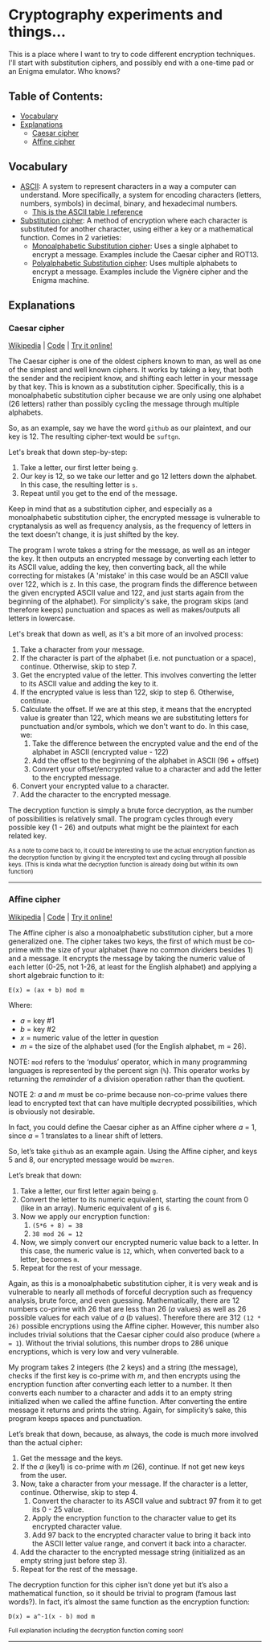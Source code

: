 # Cryptography experiments and things...
This is a place where I want to try to code different encryption techniques. I'll start with substitution ciphers, and possibly end with a one-time pad or an Enigma emulator. Who knows?

## Table of Contents:
- [Vocabulary][1]
- [Explanations][2]
	 - [Caesar cipher][3]
	 - [Affine cipher][4]

## Vocabulary
- [ASCII][5]: A system to represent characters in a way a computer can understand. More specifically, a system for encoding characters (letters, numbers, symbols) in decimal, binary, and hexadecimal numbers.
	- [This is the ASCII table I reference][6]
- [Substitution cipher][7]: A method of encryption where each character is substituted for another character, using either a key or a mathematical function. Comes in 2 varieties:
	- [Monoalphabetic Substitution cipher][8]: Uses a single alphabet to encrypt a message. Examples include the Caesar cipher and ROT13. 
	- [Polyalphabetic Substitution cipher][9]: Uses multiple alphabets to encrypt a message. Examples include the Vignère cipher and the Enigma machine.

## Explanations

### Caesar cipher
[Wikipedia][10] | 
[Code][11] |
[Try it online!][12]

The Caesar cipher is one of the oldest ciphers known to man, as well as one of the simplest and well known ciphers. It works by taking a key, that both the sender and the recipient know, and shifting each letter in your message by that key. This is known as a substitution cipher. Specifically, this is a monoalphabetic substitution cipher because we are only using one alphabet (26 letters) rather than possibly cycling the message through multiple alphabets.

So, as an example, say we have the word `github` as our plaintext, and our key is 12. The resulting cipher-text would be `suftgn`.

Let's break that down step-by-step:
  1. Take a letter, our first letter being `g`.
  2. Our key is 12, so we take our letter and go 12 letters down the alphabet. In this case, the resulting letter is `s`.
  3. Repeat until you get to the end of the message.

Keep in mind that as a substitution cipher, and especially as a monoalphabetic substitution cipher, the encrypted message is vulnerable to cryptanalysis as well as frequency analysis, as the frequency of letters in the text doesn't change, it is just shifted by the key.

The program I wrote takes a string for the message, as well as an integer the key. It then outputs an encrypted message by converting each letter to its ASCII value, adding the key, then converting back, all the while correcting for mistakes (A 'mistake' in this case would be an ASCII value over 122, which is z. In this case, the program finds the difference between the given encrypted ASCII value and 122, and just starts again from the beginning of the alphabet). For simplicity's sake, the program skips (and therefore keeps) punctuation and spaces as well as makes/outputs all letters in lowercase.

Let's break that down as well, as it's a bit more of an involved process:

  1. Take a character from your message.
  2. If the character is part of the alphabet (i.e. not punctuation or a space), continue. Otherwise, skip to step 7.
  3. Get the encrypted value of the letter. This involves converting the letter to its ASCII value and adding the key to it.
  4. If the encrypted value is less than 122, skip to step 6. Otherwise, continue.
  5. Calculate the offset. If we are at this step, it means that the encrypted value is greater than 122, which means we are substituting letters for punctuation and/or symbols, which we don't want to do. In this case, we:
	  1. Take the difference between the encrypted value and the end of the alphabet in ASCII (encrypted value - 122)
	  2. Add the offset to the beginning of the alphabet in ASCII (96 + offset)
	  3. Convert your offset/encrypted value to a character and add the letter to the encrypted message.
  6. Convert your encrypted value to a character.
  7. Add the character to the encrypted message.

The decryption function is simply a brute force decryption, as the number of possibilities is relatively small. The program cycles through every possible key (1 - 26) and outputs what might be the plaintext for each related key. 

<sub>As a note to come back to, it could be interesting to use the actual encryption function as the decryption function by giving it the encrypted text and cycling through all possible keys. (This is kinda what the decryption function is already doing but within its own function)</sub>

---- 
### Affine cipher
[Wikipedia][13] | 
[Code][14] |
[Try it online!][15]

The Affine cipher is also a monoalphabetic substitution cipher, but a more generalized one. The cipher takes two keys, the first of which must be co-prime with the size of your alphabet (have no common dividers besides 1) and a message. It encrypts the message by taking the numeric value of each letter (0-25, not 1-26, at least for the English alphabet) and applying a short algebraic function to it:

```MATH
E(x) = (ax + b) mod m
```

Where:
- _a_ = key #1
- _b_ = key #2
- _x_ = numeric value of the letter in question
- _m_ = the size of the alphabet used (for the English alphabet, m = 26).

NOTE: `mod` refers to the ‘modulus’ operator, which in many programming languages is represented by the percent sign (`%`). This operator works by returning the _remainder_ of a division operation rather than the quotient.

NOTE 2: _a_ and _m_ must be co-prime because non-co-prime values there lead to encrypted text that can have multiple decrypted possibilities, which is obviously not desirable.

In fact, you could define the Caesar cipher as an Affine cipher where _a_ = 1, since _a_ = 1 translates to a linear shift of letters.

So, let’s take `github` as an example again. Using the Affine cipher, and keys 5 and 8, our encrypted message would be `mwzren`.

Let’s break that down:
1. Take a letter, our first letter again being `g`.
2. Convert the letter to its numeric equivalent, starting the count from 0 (like in an array). Numeric equivalent of `g` is `6`.
3. Now we apply our encryption function:
	1. `(5*6 + 8) = 38`
	2. `38 mod 26 = 12`
4. Now, we simply convert our encrypted numeric value back to a letter. In this case, the numeric value is `12`, which, when converted back to a letter, becomes `m`.
5. Repeat for the rest of your message.

Again, as this is a monoalphabetic substitution cipher, it is very weak and is vulnerable to nearly all methods of forceful decryption such as frequency analysis, brute force, and even guessing. Mathematically, there are 12 numbers co-prime with 26 that are less than 26 (_a_ values) as well as 26 possible values for each value of _a_ (_b_ values). Therefore there are 312 `(12 * 26)` possible encryptions using the Affine cipher. However, this number also includes trivial solutions that the Caesar cipher could also produce (where `a = 1`). Without the trivial solutions, this number drops to 286 unique encryptions, which is very low and very vulnerable.

My program takes 2 integers (the 2 keys) and a string (the message), checks if the first key is co-prime with _m_, and then encrypts using the encryption function after converting each letter to a number. It then converts each number to a character and adds it to an empty string initialized when we called the affine function. After converting the entire message it returns and prints the string. Again, for simplicity’s sake, this program keeps spaces and punctuation.

Let’s break that down, because, as always, the code is much more involved than the actual cipher:
1. Get the message and the keys.
2. If the _a_ (key1) is co-prime with _m_ (26), continue. If not get new keys from the user.
3. Now, take a character from your message. If the character is a letter, continue. Otherwise, skip to step 4.
	1. Convert the character to its ASCII value and subtract 97 from it to get its 0 - 25 value.
	2. Apply the encryption function to the character value to get its encrypted character value.
	3. Add 97 back to the encrypted character value to bring it back into the ASCII letter value range, and convert it back into a character.
4. Add the character to the encrypted message string (initialized as an empty string just before step 3).
5. Repeat for the rest of the message.

The decryption function for this cipher isn’t done yet but it’s also a mathematical function, so it should be trivial to program (famous last words?). In fact, it’s almost the same function as the encryption function:

```MATH
D(x) = a^-1(x - b) mod m
```

<sub>Full explanation including the decryption function coming soon!</sub>

---- 

[1]:	#vocabulary
[2]:	#explanations
[3]:	#caesar-cipher
[4]:	#affine-cipher
[5]:	https://en.wikipedia.org/wiki/ASCII
[6]:	http://www.asciitable.com
[7]:	https://en.wikipedia.org/wiki/Substitution_cipher
[8]:	https://en.wikipedia.org/wiki/Substitution_cipher#Simple_substitution
[9]:	https://en.wikipedia.org/wiki/Polyalphabetic_cipher
[10]:	https://en.wikipedia.org/wiki/Caesar_cipher
[11]:	https://github.com/BoundlessCarrot/cryptography-stuff/blob/master/caesar%20cipher.py
[12]:	https://repl.it/@BoundlessCarrot/Caesar
[13]:	https://en.wikipedia.org/wiki/Affine_cipher
[14]:	https://github.com/BoundlessCarrot/cryptography-stuff/blob/master/affine%20cipher.py
[15]:	https://repl.it/@BoundlessCarrot/Affine